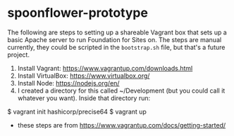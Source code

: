# spoonflower-prototype

The following are steps to setting up a shareable Vagrant box that sets up a basic Apache server to run Foundation for Sites on. The steps are manual currently, they could be scripted in the `bootstrap.sh` file, but that's a future project.

1. Install Vagrant: https://www.vagrantup.com/downloads.html
2. Install VirtualBox: https://www.virtualbox.org/
3. Install Node: https://nodejs.org/en/
4. I created a directory for this called ~/Development (but you could call it whatever you want). Inside that directory run:

$ vagrant init hashicorp/precise64
$ vagrant up

* these steps are from https://www.vagrantup.com/docs/getting-started/

